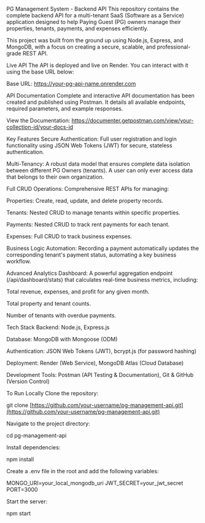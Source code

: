 PG Management System - Backend API
This repository contains the complete backend API for a multi-tenant SaaS (Software as a Service) application designed to help Paying Guest (PG) owners manage their properties, tenants, payments, and expenses efficiently.

This project was built from the ground up using Node.js, Express, and MongoDB, with a focus on creating a secure, scalable, and professional-grade REST API.

Live API
The API is deployed and live on Render. You can interact with it using the base URL below:

Base URL: https://your-pg-api-name.onrender.com

API Documentation
Complete and interactive API documentation has been created and published using Postman. It details all available endpoints, required parameters, and example responses.

View the Documentation: https://documenter.getpostman.com/view/your-collection-id/your-docs-id

Key Features
Secure Authentication: Full user registration and login functionality using JSON Web Tokens (JWT) for secure, stateless authentication.

Multi-Tenancy: A robust data model that ensures complete data isolation between different PG Owners (tenants). A user can only ever access data that belongs to their own organization.

Full CRUD Operations: Comprehensive REST APIs for managing:

Properties: Create, read, update, and delete property records.

Tenants: Nested CRUD to manage tenants within specific properties.

Payments: Nested CRUD to track rent payments for each tenant.

Expenses: Full CRUD to track business expenses.

Business Logic Automation: Recording a payment automatically updates the corresponding tenant's payment status, automating a key business workflow.

Advanced Analytics Dashboard: A powerful aggregation endpoint (/api/dashboard/stats) that calculates real-time business metrics, including:

Total revenue, expenses, and profit for any given month.

Total property and tenant counts.

Number of tenants with overdue payments.

Tech Stack
Backend: Node.js, Express.js

Database: MongoDB with Mongoose (ODM)

Authentication: JSON Web Tokens (JWT), bcrypt.js (for password hashing)

Deployment: Render (Web Service), MongoDB Atlas (Cloud Database)

Development Tools: Postman (API Testing & Documentation), Git & GitHub (Version Control)

To Run Locally
Clone the repository:

git clone [https://github.com/your-username/pg-management-api.git](https://github.com/your-username/pg-management-api.git)

Navigate to the project directory:

cd pg-management-api

Install dependencies:

npm install

Create a .env file in the root and add the following variables:

MONGO_URI=your_local_mongodb_uri
JWT_SECRET=your_jwt_secret
PORT=3000

Start the server:

npm start
